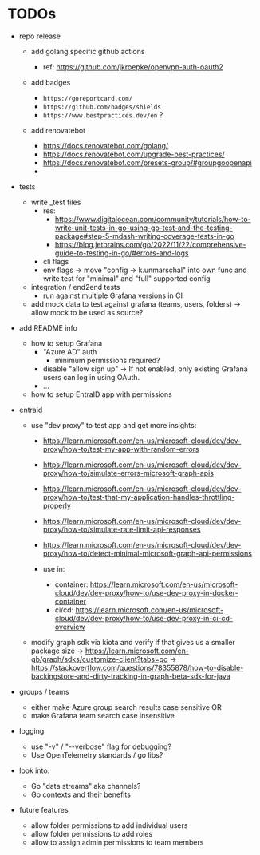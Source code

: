 # TODOs

- repo release
    - add golang specific github actions
        - ref: https://github.com/jkroepke/openvpn-auth-oauth2

    - add badges
        - `https://goreportcard.com/`
        - `https://github.com/badges/shields`
        - `https://www.bestpractices.dev/en` ?

    - add renovatebot
        - https://docs.renovatebot.com/golang/
        - https://docs.renovatebot.com/upgrade-best-practices/
        - https://docs.renovatebot.com/presets-group/#groupgoopenapi
        - 


- tests
    - write _test files
        - res:
            - https://www.digitalocean.com/community/tutorials/how-to-write-unit-tests-in-go-using-go-test-and-the-testing-package#step-5-mdash-writing-coverage-tests-in-go
            - https://blog.jetbrains.com/go/2022/11/22/comprehensive-guide-to-testing-in-go/#errors-and-logs
        - cli flags
        - env flags
            -> move "config -> k.unmarschal" into own func and write test for "minimal" and "full" supported config
    - integration / end2end tests
        - run against multiple Grafana versions in CI
    - add mock data to test against grafana (teams, users, folders)
        -> allow mock to be used as source?


- add README info
    - how to setup Grafana
        - "Azure AD" auth
            - minimum permissions required?
        - disable "allow sign up"
            -> If not enabled, only existing Grafana users can log in using OAuth.
        - ...
    - how to setup EntraID app with permissions


- entraid
    - use "dev proxy" to test app and get more insights:
        - https://learn.microsoft.com/en-us/microsoft-cloud/dev/dev-proxy/how-to/test-my-app-with-random-errors
        - https://learn.microsoft.com/en-us/microsoft-cloud/dev/dev-proxy/how-to/simulate-errors-microsoft-graph-apis
        - https://learn.microsoft.com/en-us/microsoft-cloud/dev/dev-proxy/how-to/test-that-my-application-handles-throttling-properly
        - https://learn.microsoft.com/en-us/microsoft-cloud/dev/dev-proxy/how-to/simulate-rate-limit-api-responses
        - https://learn.microsoft.com/en-us/microsoft-cloud/dev/dev-proxy/how-to/detect-minimal-microsoft-graph-api-permissions

        - use in:
            - container: https://learn.microsoft.com/en-us/microsoft-cloud/dev/dev-proxy/how-to/use-dev-proxy-in-docker-container
            - ci/cd:     https://learn.microsoft.com/en-us/microsoft-cloud/dev/dev-proxy/how-to/use-dev-proxy-in-ci-cd-overview

    - modify graph sdk via kiota and verify if that gives us a smaller package size
        -> https://learn.microsoft.com/en-gb/graph/sdks/customize-client?tabs=go
        -> https://stackoverflow.com/questions/78355878/how-to-disable-backingstore-and-dirty-tracking-in-graph-beta-sdk-for-java


- groups / teams
    - either make Azure group search results case sensitive OR
    - make Grafana team search case insensitive


- logging
    - use "-v" / "--verbose" flag for debugging?
    - Use OpenTelemetry standards / go libs?


- look into:
    - Go "data streams" aka channels?
    - Go contexts and their benefits


- future features
    - allow folder permissions to add individual users
    - allow folder permissions to add roles
    - allow to assign admin permissions to team members
